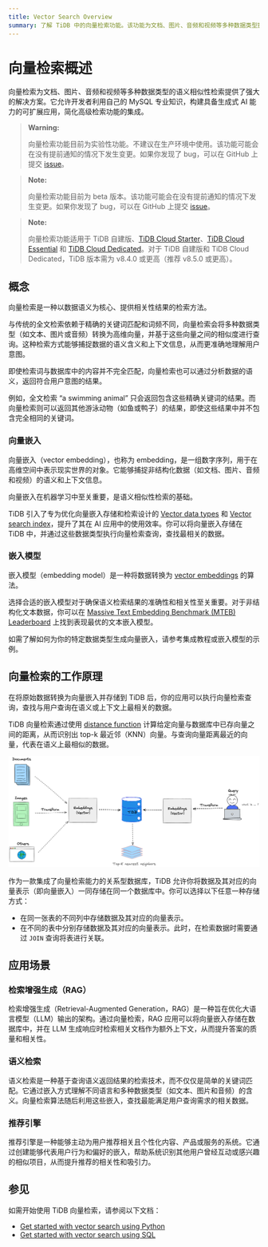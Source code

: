```yaml
---
title: Vector Search Overview
summary: 了解 TiDB 中的向量检索功能。该功能为文档、图片、音频和视频等多种数据类型提供了先进的语义相似性检索解决方案。
---
```


# 向量检索概述

向量检索为文档、图片、音频和视频等多种数据类型的语义相似性检索提供了强大的解决方案。它允许开发者利用自己的 MySQL 专业知识，构建具备生成式 AI 能力的可扩展应用，简化高级检索功能的集成。

<CustomContent platform="tidb">

> **Warning:**
>
> 向量检索功能目前为实验性功能。不建议在生产环境中使用。该功能可能会在没有提前通知的情况下发生变更。如果你发现了 bug，可以在 GitHub 上提交 [issue](https://github.com/pingcap/tidb/issues)。

</CustomContent>

<CustomContent platform="tidb-cloud">

> **Note:**
>
> 向量检索功能目前为 beta 版本。该功能可能会在没有提前通知的情况下发生变更。如果你发现了 bug，可以在 GitHub 上提交 [issue](https://github.com/pingcap/tidb/issues)。

</CustomContent>

> **Note:**
>
> 向量检索功能适用于 TiDB 自建版、[TiDB Cloud Starter](https://docs.pingcap.com/tidbcloud/select-cluster-tier#starter)、[TiDB Cloud Essential](https://docs.pingcap.com/tidbcloud/select-cluster-tier#essential) 和 [TiDB Cloud Dedicated](https://docs.pingcap.com/tidbcloud/select-cluster-tier#tidb-cloud-dedicated)。对于 TiDB 自建版和 TiDB Cloud Dedicated，TiDB 版本需为 v8.4.0 或更高（推荐 v8.5.0 或更高）。

## 概念

向量检索是一种以数据语义为核心、提供相关性结果的检索方法。

与传统的全文检索依赖于精确的关键词匹配和词频不同，向量检索会将多种数据类型（如文本、图片或音频）转换为高维向量，并基于这些向量之间的相似度进行查询。这种检索方式能够捕捉数据的语义含义和上下文信息，从而更准确地理解用户意图。

即使检索词与数据库中的内容并不完全匹配，向量检索也可以通过分析数据的语义，返回符合用户意图的结果。

例如，全文检索 “a swimming animal” 只会返回包含这些精确关键词的结果。而向量检索则可以返回其他游泳动物（如鱼或鸭子）的结果，即使这些结果中并不包含完全相同的关键词。

### 向量嵌入

向量嵌入（vector embedding），也称为 embedding，是一组数字序列，用于在高维空间中表示现实世界的对象。它能够捕捉非结构化数据（如文档、图片、音频和视频）的语义和上下文信息。

向量嵌入在机器学习中至关重要，是语义相似性检索的基础。

TiDB 引入了专为优化向量嵌入存储和检索设计的 [Vector data types](/vector-search/vector-search-data-types.md) 和 [Vector search index](/vector-search/vector-search-index.md)，提升了其在 AI 应用中的使用效率。你可以将向量嵌入存储在 TiDB 中，并通过这些数据类型执行向量检索查询，查找最相关的数据。

### 嵌入模型

嵌入模型（embedding model）是一种将数据转换为 [vector embeddings](#vector-embedding) 的算法。

选择合适的嵌入模型对于确保语义检索结果的准确性和相关性至关重要。对于非结构化文本数据，你可以在 [Massive Text Embedding Benchmark (MTEB) Leaderboard](https://huggingface.co/spaces/mteb/leaderboard) 上找到表现最优的文本嵌入模型。

如需了解如何为你的特定数据类型生成向量嵌入，请参考集成教程或嵌入模型的示例。

## 向量检索的工作原理

在将原始数据转换为向量嵌入并存储到 TiDB 后，你的应用可以执行向量检索查询，查找与用户查询在语义或上下文上最相关的数据。

TiDB 向量检索通过使用 [distance function](/vector-search/vector-search-functions-and-operators.md) 计算给定向量与数据库中已存向量之间的距离，从而识别出 top-k 最近邻（KNN）向量。与查询向量距离最近的向量，代表在语义上最相似的数据。

![The Schematic TiDB Vector Search](/media/vector-search/embedding-search.png)

作为一款集成了向量检索能力的关系型数据库，TiDB 允许你将数据及其对应的向量表示（即向量嵌入）一同存储在同一个数据库中。你可以选择以下任意一种存储方式：

- 在同一张表的不同列中存储数据及其对应的向量表示。
- 在不同的表中分别存储数据及其对应的向量表示。此时，在检索数据时需要通过 `JOIN` 查询将表进行关联。

## 应用场景

### 检索增强生成（RAG）

检索增强生成（Retrieval-Augmented Generation，RAG）是一种旨在优化大语言模型（LLM）输出的架构。通过向量检索，RAG 应用可以将向量嵌入存储在数据库中，并在 LLM 生成响应时检索相关文档作为额外上下文，从而提升答案的质量和相关性。

### 语义检索

语义检索是一种基于查询语义返回结果的检索技术，而不仅仅是简单的关键词匹配。它通过嵌入方式理解不同语言和多种数据类型（如文本、图片和音频）的含义。向量检索算法随后利用这些嵌入，查找最能满足用户查询需求的相关数据。

### 推荐引擎

推荐引擎是一种能够主动为用户推荐相关且个性化内容、产品或服务的系统。它通过创建能够代表用户行为和偏好的嵌入，帮助系统识别其他用户曾经互动或感兴趣的相似项目，从而提升推荐的相关性和吸引力。

## 参见

如需开始使用 TiDB 向量检索，请参阅以下文档：

- [Get started with vector search using Python](/vector-search/vector-search-get-started-using-python.md)
- [Get started with vector search using SQL](/vector-search/vector-search-get-started-using-sql.md)